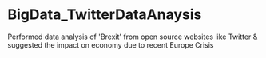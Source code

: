 # BigData_TwitterDataAnaysis
Performed data analysis of 'Brexit' from open source websites like Twitter &amp; suggested the impact on economy due to recent Europe Crisis 
